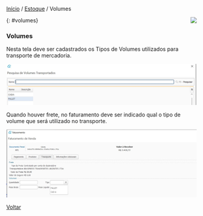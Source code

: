 [Início](index.md) / [Estoque](estoque.md) / Volumes

<a href="http://docs.continentenuvem.com.br/dicas.html#dicas"><img align="right" src="http://docs.continentenuvem.com.br/images/dicas.png"></a>



{: #volumes}

### Volumes

Nesta tela deve ser cadastrados os Tipos de Volumes utilizados para transporte de mercadoria.

![](images/estoque_volumes.jpg)

Quando houver frete, no faturamento deve ser indicado qual o tipo de volume que será utilizado no transporte.

![](images/estoque_volumes_faturamento.jpg)



[Voltar](estoque.md#estoque)

